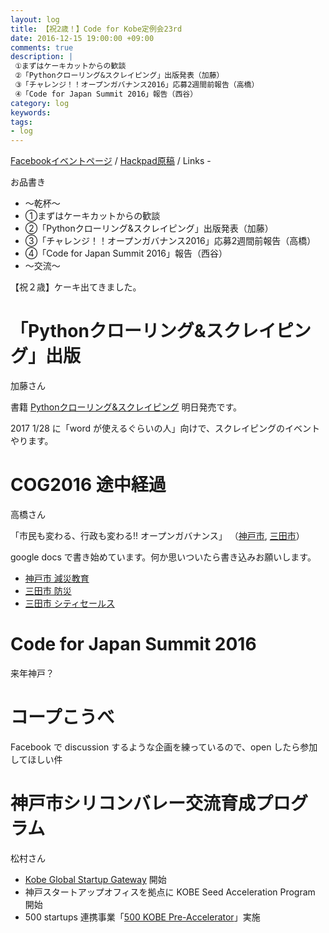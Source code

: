 ```yaml
---
layout: log
title: 【祝2歳！】Code for Kobe定例会23rd
date: 2016-12-15 19:00:00 +09:00
comments: true
description: |
 ①まずはケーキカットからの歓談
 ②「Pythonクローリング&スクレイピング」出版発表（加藤）
 ③「チャレンジ！！オープンガバナンス2016」応募2週間前報告（高橋）
 ④「Code for Japan Summit 2016」報告（西谷）
category: log
keywords: 
tags:
- log
---
```


[Facebookイベントページ](https://www.facebook.com/events/293499197715210/)
/ [Hackpad原稿](https://hackpad.com/Code-for-Kobe-23rd-meeting-oa5D7qrw5FF)
/ Links -

お品書き

+ ～乾杯～
+ ①まずはケーキカットからの歓談
+ ②「Pythonクローリング&スクレイピング」出版発表（加藤）
+ ③「チャレンジ！！オープンガバナンス2016」応募2週間前報告（高橋）
+ ④「Code for Japan Summit 2016」報告（西谷）
+ ～交流～

【祝２歳】ケーキ出てきました。

# 「Pythonクローリング&スクレイピング」出版

加藤さん

書籍 [Pythonクローリング&スクレイピング](http://scraping-book.com/) 明日発売です。

2017 1/28 に「word が使えるぐらいの人」向けで、スクレイピングのイベントやります。

# COG2016 途中経過
高橋さん

「市民も変わる、行政も変わる!! オープンガバナンス」
（[神戸市](http://park.itc.u-tokyo.ac.jp/padit/cog2016/area/kinki.html#kobe-shi),
[三田市](http://park.itc.u-tokyo.ac.jp/padit/cog2016/area/kinki.html#sanda-shi)）

google docs で書き始めています。何か思いついたら書き込みお願いします。

- [神戸市 減災教育](https://docs.google.com/document/d/1bt5t6iXT0WN-IelpPKRHHCh8_fSvW1tk_XZvXkKe9_4/)
- [三田市 防災](https://docs.google.com/document/d/1DKpcxOkjfMZWO3Io7jbBdl3wIp3xathrD6zrM7qyJwc/)
- [三田市 シティセールス](https://docs.google.com/document/d/1-b1kNqCP-4piKzgND5zMR5O6nTI1wSIPqOWc-1pZI78/)

# Code for Japan Summit 2016

来年神戸？

# コープこうべ
Facebook で discussion するような企画を練っているので、open したら参加してほしい件


# 神戸市シリコンバレー交流育成プログラム
松村さん

- [Kobe Global Startup Gateway](http://kobe.globalstartupgw.com/) 開始
- 神戸スタートアップオフィスを拠点に KOBE Seed Acceleration Program 開始
- 500 startups 連携事業「[500 KOBE Pre-Accelerator](http://jp.500kobe.com/)」実施


